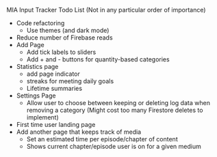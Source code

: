 MIA Input Tracker Todo List (Not in any particular order of importance)

- Code refactoring
    - Use themes (and dark mode)
- Reduce number of Firebase reads
- Add Page
    - Add tick labels to sliders
    - Add + and - buttons for quantity-based categories
- Statistics page
    - add page indicator
    - streaks for meeting daily goals
    - Lifetime summaries
- Settings Page
    - Allow user to choose between keeping or deleting log data when removing a category (Might cost too many Firestore deletes to implement)
- First time user landing page
- Add another page that keeps track of media
    - Set an estimated time per episode/chapter of content
    - Shows current chapter/episode user is on for a given medium
  
